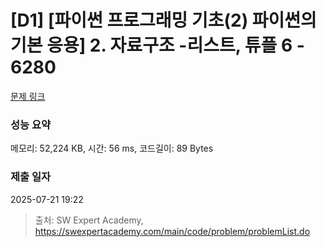 # [D1] [파이썬 프로그래밍 기초(2) 파이썬의 기본 응용] 2. 자료구조 -리스트, 튜플 6 - 6280 

[문제 링크](https://swexpertacademy.com/main/code/problem/problemDetail.do?contestProbId=AWcV1mla5GIDFAU4) 

### 성능 요약

메모리: 52,224 KB, 시간: 56 ms, 코드길이: 89 Bytes

### 제출 일자

2025-07-21 19:22



> 출처: SW Expert Academy, https://swexpertacademy.com/main/code/problem/problemList.do